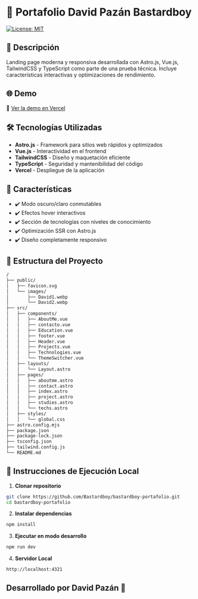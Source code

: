 # 🚀 Portafolio David Pazán **Bastardboy**

[![License: MIT](https://img.shields.io/badge/License-MIT-blue.svg)](https://opensource.org/licenses/MIT)

## 📌 Descripción

Landing page moderna y responsiva desarrollada con Astro.js, Vue.js, TailwindCSS y TypeScript como parte de una prueba técnica. Incluye características interactivas y optimizaciones de rendimiento.

## 🌐 Demo

🔗 [Ver la demo en Vercel](https://bastardboy-portafolio.vercel.app/)

## 🛠️ Tecnologías Utilizadas

- **Astro.js** - Framework para sitios web rápidos y optimizados
- **Vue.js** - Interactividad en el frontend
- **TailwindCSS** - Diseño y maquetación eficiente
- **TypeScript** - Seguridad y mantenibilidad del código
- **Vercel** - Despliegue de la aplicación

## 🎨 Características

- ✔️ Modo oscuro/claro conmutables
- ✔️ Efectos hover interactivos
- ✔️ Sección de tecnologías con niveles de conocimiento
- ✔️ Optimización SSR con Astro.js
- ✔️ Diseño completamente responsivo

## 📂 Estructura del Proyecto
```bash
/
├── public/
│   ├── favicon.svg
│   └── images/
│       ├── David1.webp
│       └── David2.webp
├── src/
│   ├── components/
│   │   ├── AboutMe.vue
│   │   ├── contacto.vue
│   │   ├── Education.vue
│   │   ├── footer.vue
│   │   ├── Header.vue
│   │   ├── Projects.vue
│   │   ├── Technologies.vue
│   │   └── ThemeSwitcher.vue
│   ├── layouts/
│   │   └── Layout.astro
│   ├── pages/
│   │   ├── aboutme.astro
│   │   ├── contact.astro
│   │   ├── index.astro
│   │   ├── project.astro
│   │   ├── studies.astro
│   │   └── techs.astro
│   ├── styles/
│   │   └── global.css
├── astro.config.mjs
├── package.json
├── package-lock.json
├── tsconfig.json
├── tailwind.config.js
└── README.md
```

## 🚀 Instrucciones de Ejecución Local

1. **Clonar repositorio**
```bash
git clone https://github.com/Bastardboy/bastardboy-portafolio.git
cd bastardboy-portafolio
```

2. **Instalar dependencias**
```bash
npm install
```

3. **Ejecutar en modo desarrollo**
```bash
npm run dev
```

4. **Servidor Local**
```bash
http://localhost:4321
```

## Desarrollado por David Pazán 🚀
